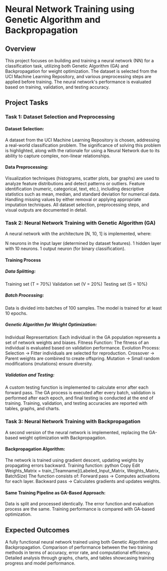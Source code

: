 # Neural Network Training using Genetic Algorithm and Backpropagation
## Overview
This project focuses on building and training a neural network (NN) for a classification task, utilizing both Genetic Algorithm (GA) and Backpropagation for weight optimization. The dataset is selected from the UCI Machine Learning Repository, and various preprocessing steps are applied before training. The neural network's performance is evaluated based on training, validation, and testing accuracy.

## Project Tasks
### Task 1: Dataset Selection and Preprocessing
#### Dataset Selection:
A dataset from the UCI Machine Learning Repository is chosen, addressing a real-world classification problem.
The significance of solving this problem is highlighted, along with the rationale for using a Neural Network due to its ability to capture complex, non-linear relationships.
#### Data Preprocessing:
Visualization techniques (histograms, scatter plots, bar graphs) are used to analyze feature distributions and detect patterns or outliers.
Feature identification (numeric, categorical, text, etc.), including descriptive statistics such as mean, median, and standard deviation for numerical data.
Handling missing values by either removal or applying appropriate imputation techniques.
All dataset selection, preprocessing steps, and visual outputs are documented in detail.

### Task 2: Neural Network Training with Genetic Algorithm (GA)
A neural network with the architecture [N, 10, 1] is implemented, where:

N neurons in the input layer (determined by dataset features).
1 hidden layer with 10 neurons.
1 output neuron (for binary classification).
#### Training Process
##### Data Splitting:

Training set (T = 70%)
Validation set (V = 20%)
Testing set (S = 10%)
##### Batch Processing:

Data is divided into batches of 100 samples.
The model is trained for at least 10 epochs.
##### Genetic Algorithm for Weight Optimization:

Individual Representation: Each individual in the GA population represents a set of network weights and biases.
Fitness Function: The fitness of an individual is evaluated based on validation performance.
Evolution Process:
Selection → Fitter individuals are selected for reproduction.
Crossover → Parent weights are combined to create offspring.
Mutation → Small random modifications (mutations) ensure diversity.
##### Validation and Testing:

A custom testing function is implemented to calculate error after each forward pass.
The GA process is executed after every batch, validation is performed after each epoch, and final testing is conducted at the end of training.
Training, validation, and testing accuracies are reported with tables, graphs, and charts.
### Task 3: Neural Network Training with Backpropagation
A second version of the neural network is implemented, replacing the GA-based weight optimization with Backpropagation.

#### Backpropagation Algorithm:

The network is trained using gradient descent, updating weights by propagating errors backward.
Training function:
python
Copy
Edit
Weights_Matrix = train_[Teamname](Labeled_Input_Matrix, Weights_Matrix, BatchSize)
The function consists of:
Forward pass → Computes activations for each layer.
Backward pass → Calculates gradients and updates weights.
#### Same Training Pipeline as GA-Based Approach:

Data is split and processed identically.
The error function and evaluation process are the same.
Training performance is compared with GA-based optimization.
## Expected Outcomes
A fully functional neural network trained using both Genetic Algorithm and Backpropagation.
Comparison of performance between the two training methods in terms of accuracy, error rate, and computational efficiency.
Detailed analysis through graphs, charts, and tables showcasing training progress and model performance.
